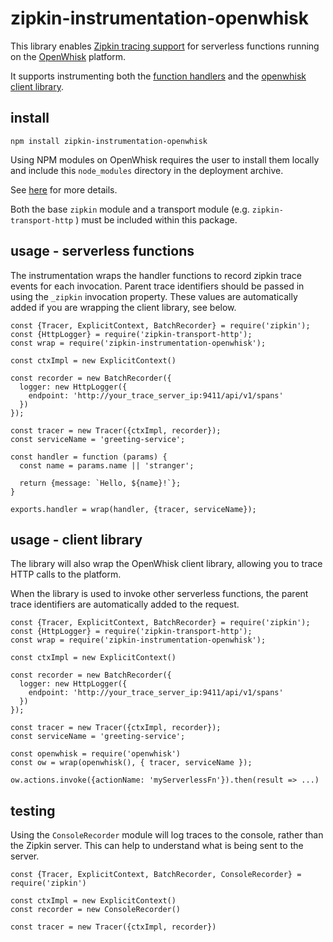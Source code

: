 # zipkin-instrumentation-openwhisk

This library enables [Zipkin tracing support](http://zipkin.io/) for serverless
functions running on the [OpenWhisk](http://openwhisk.org/) platform.

It supports instrumenting both the [function handlers](https://github.com/openwhisk/openwhisk/blob/master/docs/actions.md) and the [openwhisk
client library](https://github.com/openwhisk/openwhisk-client-js).

## install

```
npm install zipkin-instrumentation-openwhisk 
```

Using NPM modules on OpenWhisk requires the user to install them locally and
include this `node_modules` directory in the deployment archive.

See [here](http://jamesthom.as/blog/2016/11/28/npm-modules-in-openwhisk/) for more details.

Both the base `zipkin` module and a transport module (e.g. `zipkin-transport-http`
) must be included within this package.

## usage - serverless functions 

The instrumentation wraps the handler functions to record zipkin trace events
for each invocation. Parent trace identifiers should be passed in using the
`_zipkin` invocation property. These values are automatically added if you are
wrapping the client library, see below.

```
const {Tracer, ExplicitContext, BatchRecorder} = require('zipkin');
const {HttpLogger} = require('zipkin-transport-http');
const wrap = require('zipkin-instrumentation-openwhisk');

const ctxImpl = new ExplicitContext()

const recorder = new BatchRecorder({
  logger: new HttpLogger({
    endpoint: 'http://your_trace_server_ip:9411/api/v1/spans'
  })
});

const tracer = new Tracer({ctxImpl, recorder});
const serviceName = 'greeting-service';

const handler = function (params) {
  const name = params.name || 'stranger';

  return {message: `Hello, ${name}!`};
}

exports.handler = wrap(handler, {tracer, serviceName});
```

## usage - client library

The library will also wrap the OpenWhisk client library, allowing you to trace
HTTP calls to the platform.

When the library is used to invoke other serverless functions, the parent trace
identifiers are automatically added to the request.

```
const {Tracer, ExplicitContext, BatchRecorder} = require('zipkin');
const {HttpLogger} = require('zipkin-transport-http');
const wrap = require('zipkin-instrumentation-openwhisk');

const ctxImpl = new ExplicitContext()

const recorder = new BatchRecorder({
  logger: new HttpLogger({
    endpoint: 'http://your_trace_server_ip:9411/api/v1/spans'
  })
});

const tracer = new Tracer({ctxImpl, recorder});
const serviceName = 'greeting-service';

const openwhisk = require('openwhisk')
const ow = wrap(openwhisk(), { tracer, serviceName });

ow.actions.invoke({actionName: 'myServerlessFn'}).then(result => ...)
```

## testing 

Using the `ConsoleRecorder` module will log traces to the console, rather than
the Zipkin server. This can help to understand what is being sent to the server.

```
const {Tracer, ExplicitContext, BatchRecorder, ConsoleRecorder} = require('zipkin')

const ctxImpl = new ExplicitContext()
const recorder = new ConsoleRecorder()

const tracer = new Tracer({ctxImpl, recorder})
```
